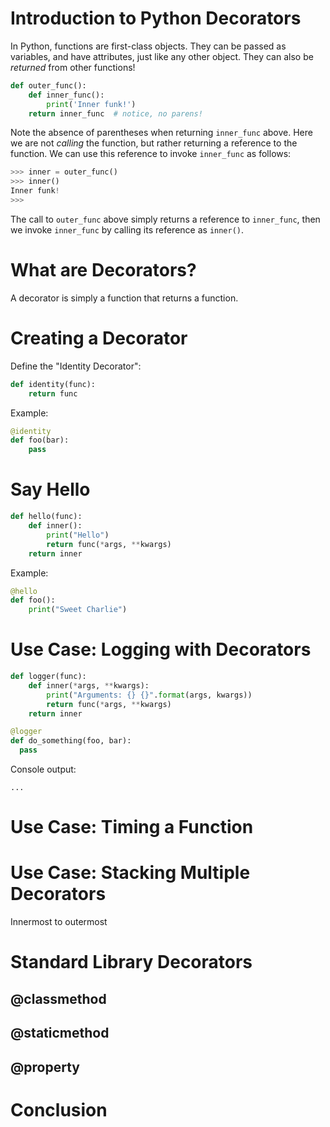 Introduction to Python Decorators
=================================

In Python, functions are first-class objects. They can be passed as variables, and have attributes, 
just like any other object. They can also be _returned_ from other functions! 

```python
def outer_func():
    def inner_func():
        print('Inner funk!')
    return inner_func  # notice, no parens!
```

Note the absence of parentheses when returning `inner_func` above. Here we are not _calling_ the function, 
but rather returning a reference to the function. We can use this reference to invoke `inner_func` as follows:

```python
>>> inner = outer_func()
>>> inner()
Inner funk!
>>> 
```

The call to `outer_func` above simply returns a reference to `inner_func`, then we invoke `inner_func` by 
calling its reference as `inner()`.

# What are Decorators?

A decorator is simply a function that returns a function.

# Creating a Decorator

Define the "Identity Decorator":

```python
def identity(func):
    return func
```

Example:

```python
@identity
def foo(bar):
    pass
```

# Say Hello

```python
def hello(func):
    def inner():
        print("Hello")
        return func(*args, **kwargs)
    return inner
```

Example:

```python
@hello
def foo():
    print("Sweet Charlie")
```


# Use Case: Logging with Decorators

```python
def logger(func):
    def inner(*args, **kwargs):
        print("Arguments: {} {}".format(args, kwargs))
        return func(*args, **kwargs)
    return inner
```        

```python
@logger
def do_something(foo, bar):
  pass
```

Console output:

```
...
```

# Use Case: Timing a Function

# Use Case: Stacking Multiple Decorators

Innermost to outermost

# Standard Library Decorators

## @classmethod

## @staticmethod

## @property


# Conclusion

